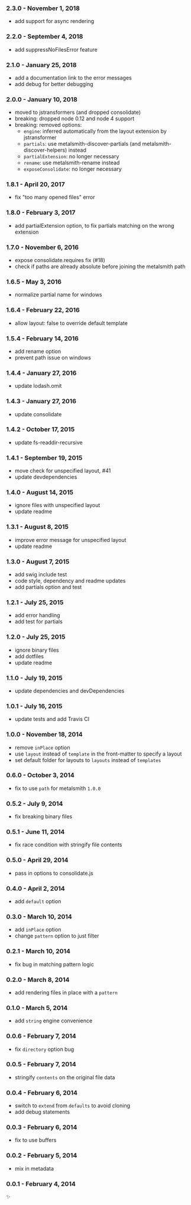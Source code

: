### 2.3.0 - November 1, 2018
* add support for async rendering

### 2.2.0 - September 4, 2018
* add suppressNoFilesError feature

### 2.1.0 - January 25, 2018
* add a documentation link to the error messages
* add debug for better debugging

### 2.0.0 - January 10, 2018
* moved to jstransformers (and dropped consolidate)
* breaking: dropped node 0.12 and node 4 support
* breaking: removed options:
  * `engine`: inferred automatically from the layout extension by jstransformer
  * `partials`: use metalsmith-discover-partials (and metalsmith-discover-helpers) instead
  * `partialExtension`: no longer necessary
  * `rename`: use metalsmith-rename instead
  * `exposeConsolidate`: no longer necessary

### 1.8.1 - April 20, 2017
* fix "too many opened files" error

### 1.8.0 - February 3, 2017
* add partialExtension option, to fix partials matching on the wrong extension

### 1.7.0 - November 6, 2016
* expose consolidate.requires fix (#18)
* check if paths are already absolute before joining the metalsmith path

### 1.6.5 - May 3, 2016
* normalize partial name for windows

### 1.6.4 - February 22, 2016
* allow layout: false to override default template

### 1.5.4 - February 14, 2016
* add rename option
* prevent path issue on windows

### 1.4.4 - January 27, 2016
* update lodash.omit

### 1.4.3 - January 27, 2016
* update consolidate

### 1.4.2 - October 17, 2015
* update fs-readdir-recursive

### 1.4.1 - September 19, 2015
* move check for unspecified layout, #41
* update devdependencies

### 1.4.0 - August 14, 2015
* ignore files with unspecified layout
* update readme

### 1.3.1 - August 8, 2015
* improve error message for unspecified layout
* update readme

### 1.3.0 - August 7, 2015
* add swig include test
* code style, dependency and readme updates
* add partials option and test

### 1.2.1 - July 25, 2015
* add error handling
* add test for partials

### 1.2.0 - July 25, 2015
* ignore binary files
* add dotfiles
* update readme

### 1.1.0 - July 19, 2015
* update dependencies and devDependencies

### 1.0.1 - July 16, 2015
* update tests and add Travis CI

### 1.0.0 - November 18, 2014
* remove `inPlace` option
* use `layout` instead of `template` in the front-matter to specify a layout
* set default folder for layouts to `layouts` instead of `templates`

### 0.6.0 - October 3, 2014
* fix to use `path` for metalsmith `1.0.0`

### 0.5.2 - July 9, 2014
* fix breaking binary files

### 0.5.1 - June 11, 2014
* fix race condition with stringify file contents

### 0.5.0 - April 29, 2014
* pass in options to consolidate.js

### 0.4.0 - April 2, 2014
* add `default` option

### 0.3.0 - March 10, 2014
* add `inPlace` option
* change `pattern` option to just filter

### 0.2.1 - March 10, 2014
* fix bug in matching pattern logic

### 0.2.0 - March 8, 2014
* add rendering files in place with a `pattern`

### 0.1.0 - March 5, 2014
* add `string` engine convenience

### 0.0.6 - February 7, 2014
* fix `directory` option bug

### 0.0.5 - February 7, 2014
* stringify `contents` on the original file data

### 0.0.4 - February 6, 2014
* switch to `extend` from `defaults` to avoid cloning
* add debug statements

### 0.0.3 - February 6, 2014
* fix to use buffers

### 0.0.2 - February 5, 2014
* mix in metadata

### 0.0.1 - February 4, 2014
:sparkles:
